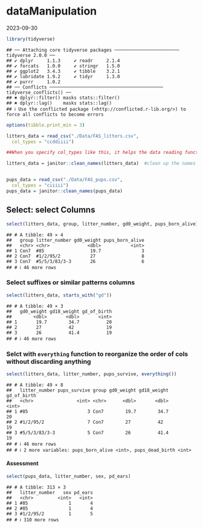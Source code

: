 dataManipulation
================
2023-09-30

``` r
library(tidyverse)
```

    ## ── Attaching core tidyverse packages ──────────────────────── tidyverse 2.0.0 ──
    ## ✔ dplyr     1.1.3     ✔ readr     2.1.4
    ## ✔ forcats   1.0.0     ✔ stringr   1.5.0
    ## ✔ ggplot2   3.4.3     ✔ tibble    3.2.1
    ## ✔ lubridate 1.9.2     ✔ tidyr     1.3.0
    ## ✔ purrr     1.0.2     
    ## ── Conflicts ────────────────────────────────────────── tidyverse_conflicts() ──
    ## ✖ dplyr::filter() masks stats::filter()
    ## ✖ dplyr::lag()    masks stats::lag()
    ## ℹ Use the conflicted package (<http://conflicted.r-lib.org/>) to force all conflicts to become errors

``` r
options(tibble.print_min = 3)

litters_data = read_csv("./Data/FAS_litters.csv",
  col_types = "ccddiiii")

##When you specify col_types like this, it helps the data reading function understand how to interpret the data in the file correctly

litters_data = janitor::clean_names(litters_data)  #clean up the names to R-accepted format


pups_data = read_csv("./Data/FAS_pups.csv",
  col_types = "ciiiii")
pups_data = janitor::clean_names(pups_data)
```

## Select: select Columns

``` r
select(litters_data, group, litter_number, gd0_weight, pups_born_alive)
```

    ## # A tibble: 49 × 4
    ##   group litter_number gd0_weight pups_born_alive
    ##   <chr> <chr>              <dbl>           <int>
    ## 1 Con7  #85                 19.7               3
    ## 2 Con7  #1/2/95/2           27                 8
    ## 3 Con7  #5/5/3/83/3-3       26                 6
    ## # ℹ 46 more rows

### Select suffixes or similar patterns columns

``` r
select(litters_data, starts_with("gd"))
```

    ## # A tibble: 49 × 3
    ##   gd0_weight gd18_weight gd_of_birth
    ##        <dbl>       <dbl>       <int>
    ## 1       19.7        34.7          20
    ## 2       27          42            19
    ## 3       26          41.4          19
    ## # ℹ 46 more rows

### Selct with `everything` function to reorganize the order of cols without discarding anything

``` r
select(litters_data, litter_number, pups_survive, everything())
```

    ## # A tibble: 49 × 8
    ##   litter_number pups_survive group gd0_weight gd18_weight gd_of_birth
    ##   <chr>                <int> <chr>      <dbl>       <dbl>       <int>
    ## 1 #85                      3 Con7        19.7        34.7          20
    ## 2 #1/2/95/2                7 Con7        27          42            19
    ## 3 #5/5/3/83/3-3            5 Con7        26          41.4          19
    ## # ℹ 46 more rows
    ## # ℹ 2 more variables: pups_born_alive <int>, pups_dead_birth <int>

#### Assessment

``` r
select(pups_data, litter_number, sex, pd_ears)
```

    ## # A tibble: 313 × 3
    ##   litter_number   sex pd_ears
    ##   <chr>         <int>   <int>
    ## 1 #85               1       4
    ## 2 #85               1       4
    ## 3 #1/2/95/2         1       5
    ## # ℹ 310 more rows
